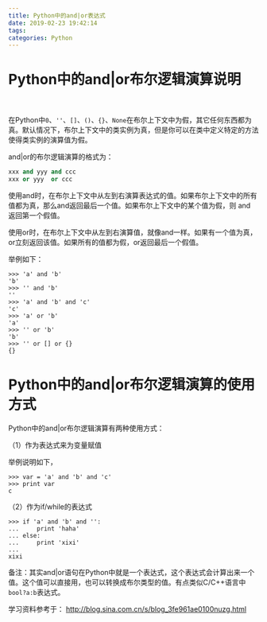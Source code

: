 ```yaml
---
title: Python中的and|or表达式
date: 2019-02-23 19:42:14
tags:
categories: Python
---
```


# Python中的and|or布尔逻辑演算说明      

在Python中`0`、`''`、`[]`、`()`、`{}`、`None`在布尔上下文中为假，其它任何东西都为真。默认情况下，布尔上下文中的类实例为真，但是你可以在类中定义特定的方法使得类实例的演算值为假。

and|or的布尔逻辑演算的格式为：

```python
xxx and yyy and ccc
xxx or yyy  or ccc
```

使用and时，在布尔上下文中从左到右演算表达式的值。如果布尔上下文中的所有值都为真，那么and返回最后一个值。如果布尔上下文中的某个值为假，则 and 返回第一个假值。

使用or时，在布尔上下文中从左到右演算值，就像and一样。如果有一个值为真，or立刻返回该值。如果所有的值都为假，or返回最后一个假值。

举例如下：

    >>> 'a' and 'b'
    'b'
    >>> '' and 'b'
    ''
    >>> 'a' and 'b' and 'c'
    'c'
    >>> 'a' or 'b'
    'a'
    >>> '' or 'b'
    'b'
    >>> '' or [] or {}
    {}

# Python中的and|or布尔逻辑演算的使用方式

Python中的and|or布尔逻辑演算有两种使用方式：

（1）作为表达式来为变量赋值

举例说明如下，

    >>> var = 'a' and 'b' and 'c'
    >>> print var
    c

（2）作为if/while的表达式

    >>> if 'a' and 'b' and '':
    ...     print 'haha'
    ... else:
    ...     print 'xixi'       
    ... 
    xixi

备注：其实and|or语句在Python中就是一个表达式，这个表达式会计算出来一个值。这个值可以直接用，也可以转换成布尔类型的值。有点类似C/C++语言中`bool?a:b`表达式。

学习资料参考于：
http://blog.sina.com.cn/s/blog_3fe961ae0100nuzg.html
